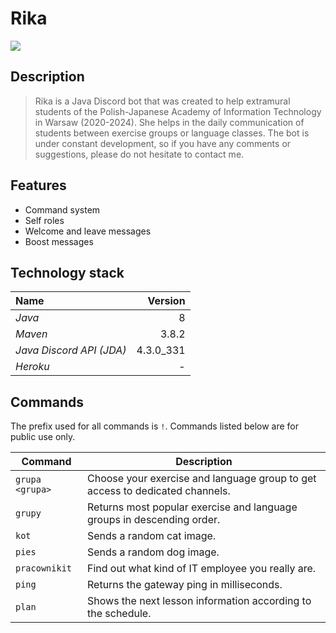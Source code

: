 # Rika

![](https://imgur.com/c2kMrv0.png)

## Description

> Rika is a Java Discord bot that was created to help extramural students of the Polish-Japanese Academy of Information Technology in Warsaw (2020-2024). She helps in the daily communication of students between exercise groups or language classes. The bot is under constant development, so if you have any comments or suggestions, please do not hesitate to contact me.

## Features

- Command system
- Self roles
- Welcome and leave messages
- Boost messages

## Technology stack

Name  | Version
:-------|--------:
*Java*  | 8
*Maven*  | 3.8.2
*Java Discord API (JDA)* | 4.3.0_331
*Heroku* | -

## Commands

The prefix used for all commands is `!`. Commands listed below are for public use only.

| Command | Description |
| ------------- | ------------------------------ |
| `grupa <grupa>` | Choose your exercise and language group to get access to dedicated channels. |
| `grupy` | Returns most popular exercise and language groups in descending order. |
| `kot` | Sends a random cat image. |
| `pies` | Sends a random dog image. |
| `pracownikit` | Find out what kind of IT employee you really are. |
| `ping` | Returns the gateway ping in milliseconds. |
| `plan` | Shows the next lesson information according to the schedule. |
